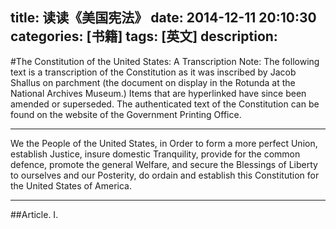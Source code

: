 title: 读读《美国宪法》
date: 2014-12-11 20:10:30
categories: [书籍]
tags: [英文]
description: 
---
#The Constitution of the United States: A Transcription
Note: The following text is a transcription of the Constitution as it was inscribed by Jacob Shallus on parchment (the document on display in the Rotunda at the National Archives Museum.) Items that are hyperlinked have since been amended or superseded. The authenticated text of the Constitution can be found on the website of the Government Printing Office.<!--more-->

- - -

We the People of the United States, in Order to form a more perfect Union, establish Justice, insure domestic Tranquility, provide for the common defence, promote the general Welfare, and secure the Blessings of Liberty to ourselves and our Posterity, do ordain and establish this Constitution for the United States of America.

- - -

##Article. I.
